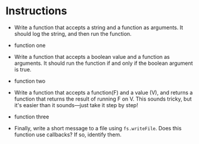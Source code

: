 # **Instructions**

* Write a function that accepts a string and a function as arguments. It should log the string, and then run the function.
 - function one

* Write a function that accepts a boolean value and a function as arguments. It should run the function if and only if the boolean argument is true.
 - function two

* Write a function that accepts a function(F) and a value (V), and returns a function that returns the result of running F on V. This sounds tricky, but it's easier than it sounds—just take it step by step!
 - function three

* Finally, write a short message to a file using `fs.writeFile`. Does this function use callbacks? If so, identify them.
